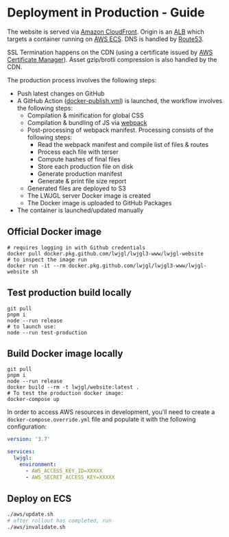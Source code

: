 # Deployment in Production - Guide

The website is served via [Amazon CloudFront](https://aws.amazon.com/cloudfront/).
Origin is an [ALB](https://aws.amazon.com/elasticloadbalancing/) which targets a container running on [AWS ECS](https://aws.amazon.com/ecs/). DNS is handled by [Route53](https://aws.amazon.com/route53/).

SSL Termination happens on the CDN (using a certificate issued by [AWS Certificate Manager](https://aws.amazon.com/certificate-manager/)). Asset gzip/brotli compression is also handled by the CDN.

The production process involves the following steps:

- Push latest changes on GitHub
- A GitHub Action ([docker-publish.yml](./github/workflows/docker-publish.yml)) is launched, the workflow involves the following steps:
  - Compilation & minification for global CSS
  - Compilation & bundling of JS via [webpack](https://webpack.js.org/)
  - Post-processing of webpack manifest. Processing consists of the following steps:
    - Read the webpack manifest and compile list of files & routes
    - Process each file with terser
    - Compute hashes of final files
    - Store each production file on disk
    - Generate production manifest
    - Generate & print file size report
  - Generated files are deployed to S3
  - The LWJGL server Docker image is created
  - The Docker image is uploaded to GitHub Packages
- The container is launched/updated manually

## Official Docker image

```shell
# requires logging in with Github credentials
docker pull docker.pkg.github.com/lwjgl/lwjgl3-www/lwjgl-website
# to inspect the image run
docker run -it --rm docker.pkg.github.com/lwjgl/lwjgl3-www/lwjgl-website sh
```

## Test production build locally

```shell
git pull
pnpm i
node --run release
# to launch use:
node --run test-production
```

## Build Docker image locally

```shell
git pull
pnpm i
node --run release
docker build --rm -t lwjgl/website:latest .
# To test the production docker image:
docker-compose up
```

In order to access AWS resources in development, you'll need to create
a `docker-compose.override.yml` file and populate it with the following configuration:

```yml
version: '3.7'

services:
  lwjgl:
    environment:
      - AWS_ACCESS_KEY_ID=XXXXX
      - AWS_SECRET_ACCESS_KEY=XXXXX
```

## Deploy on ECS

```bash
./aws/update.sh
# after rollout has completed, run
./aws/invalidate.sh
```
